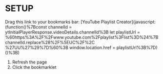 # SETUP
Drag this link to your bookmarks bar:
[YouTube Playlist Creator](javascript:(function()%7Bconst channelId = ytInitialPlayerResponse.videoDetails.channelId%3B let playlistUrl = %60https%3A%2F%2Fwww.youtube.com%2Fplaylist%3Flist%3D%24%7BchannelId.replace%28%2F%5EUC%2F%2C %27UU%27%29%7D%60%3B window.location.href = playlistUrl%3B%7D)()%3B)

1. Refresh the page
3. Click the bookmarklet
